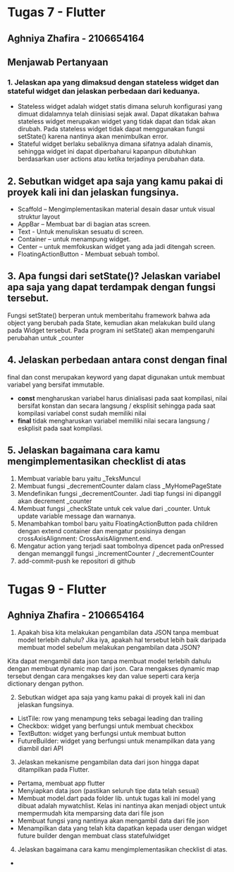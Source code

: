 # Tugas 7 - Flutter
## Aghniya Zhafira - 2106654164

## Menjawab Pertanyaan
### 1. Jelaskan apa yang dimaksud dengan stateless widget dan stateful widget dan jelaskan perbedaan dari keduanya.
- Stateless widget adalah widget statis dimana seluruh konfigurasi yang dimuat didalamnya telah diinisiasi sejak awal. Dapat dikatakan bahwa stateless widget merupakan widget yang tidak dapat dan tidak akan dirubah. Pada stateless widget tidak dapat menggunakan fungsi setState() karena nantinya akan menimbulkan error. 
- Stateful widget berlaku sebaliknya dimana sifatnya adalah dinamis, sehingga widget ini dapat diperbaharui kapanpun dibutuhkan berdasarkan user actions atau ketika terjadinya perubahan data.

## 2. Sebutkan widget apa saja yang kamu pakai di proyek kali ini dan jelaskan fungsinya.
- Scaffold – Mengimplementasikan material desain dasar untuk visual struktur layout 
- AppBar – Membuat bar di bagian atas screen. 
- Text - Untuk menuliskan sesuatu di screen. 
- Container – untuk menampung widget. 
- Center – untuk memfokuskan widget yang ada jadi ditengah screen. 
- FloatingActionButton - Membuat sebuah tombol.

## 3. Apa fungsi dari setState()? Jelaskan variabel apa saja yang dapat terdampak dengan fungsi tersebut.
Fungsi setState() berperan untuk memberitahu framework bahwa ada object yang berubah pada State, kemudian akan melakukan build ulang pada Widget tersebut. Pada program ini setState() akan mempengaruhi perubahan untuk _counter

## 4.  Jelaskan perbedaan antara const dengan final
final dan const merupakan keyword yang dapat digunakan untuk membuat variabel yang bersifat immutable.
- __const__ mengharuskan variabel harus dinialisasi pada saat kompilasi, nilai bersifat konstan dan secara langsung / eksplisit sehingga pada saat kompilasi variabel const sudah memiliki nilai
- __final__ tidak mengharuskan variabel memiliki nilai secara langsung / eskplisit pada saat kompilasi.

## 5. Jelaskan bagaimana cara kamu mengimplementasikan checklist di atas
1. Membuat variable baru yaitu _TeksMuncul
2. Membuat fungsi _decrementCounter  dalam class _MyHomePageState
3. Mendefinikan fungsi _decrementCounter. Jadi tiap fungsi ini dipanggil akan decrement _counter 
4. Membuat fungsi _checkState untuk cek value dari _counter. Untuk update variable message dan warnanya.
5. Menambahkan tombol baru yaitu FloatingActionButton pada children dengan extend container dan mengatur posisinya dengan crossAxisAlignment: CrossAxisAlignment.end.
6. Mengatur action yang terjadi saat tombolnya dipencet pada onPressed dengan memanggil fungsi _incrementCounter / _decrementCounter
7. add-commit-push ke repositori di github


# Tugas 9 - Flutter
## Aghniya Zhafira - 2106654164

1.  Apakah bisa kita melakukan pengambilan data JSON tanpa membuat model terlebih dahulu? Jika iya, apakah hal tersebut lebih baik daripada membuat model sebelum melakukan pengambilan data JSON?

Kita dapat mengambil data json tanpa membuat model terlebih dahulu dengan membuat dynamic map dari json. Cara mengakses dynamic map tersebut dengan cara mengakses key dan value seperti cara kerja dictionary dengan python. 

2.  Sebutkan widget apa saja yang kamu pakai di proyek kali ini dan jelaskan fungsinya.
- ListTile: row yang menampung teks sebagai leading dan trailing
- Checkbox: widget yang berfungsi untuk membuat checkbox
- TextButton: widget yang berfungsi untuk membuat button
- FutureBuilder: widget yang berfungsi untuk menampilkan data yang diambil dari API


3. Jelaskan mekanisme pengambilan data dari json hingga dapat ditampilkan pada Flutter.
- Pertama, membuat app flutter
- Menyiapkan data json (pastikan seluruh tipe data telah sesuai)
- Membuat model.dart pada folder lib. untuk tugas kali ini model yang dibuat adalah mywatchlist. Kelas ini nantinya akan menjadi object untuk mempermudah kita memparsing data dari file json
- Membuat fungsi yang nantinya akan mengambil data dari file json
- Menampilkan data yang telah kita dapatkan kepada user dengan widget future builder dengan membuat class statefulwidget

4.  Jelaskan bagaimana cara kamu mengimplementasikan checklist di atas.
- 


